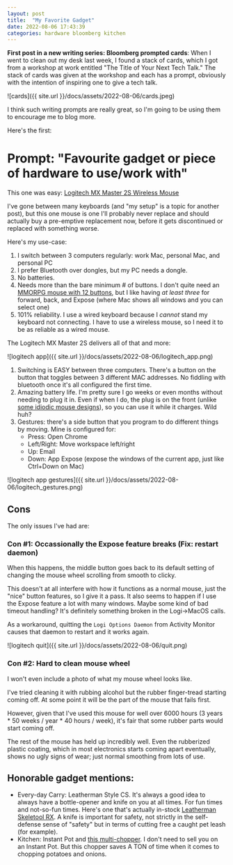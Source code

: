 ```yaml
---
layout: post
title:  "My Favorite Gadget"
date: 2022-08-06 17:43:39
categories: hardware bloomberg kitchen
---
```


**First post in a new writing series: Bloomberg prompted cards**: When I went to clean out my desk last week, I found a stack of cards, which I got from a workshop at work entitled "The Title of Your Next Tech Talk." The stack of cards was given at the workshop and each has a prompt, obviously with the intention of inspiring one to give a tech talk.

![cards]({{ site.url }}/docs/assets/2022-08-06/cards.jpeg)


I think such writing prompts are really great, so I'm going to be using them to encourage me to blog more.

Here's the first:

# Prompt: "Favourite gadget or piece of hardware to use/work with"

This one was easy: [Logitech MX Master 2S Wireless Mouse](https://smile.amazon.com/Logitech-Master-Wireless-Mouse-Rechargeable/dp/B071YZJ1G1)

I've gone between many keyboards (and "my setup" is a topic for another post), but this one mouse is one I'll probably never replace and should actually buy a pre-emptive replacement now, before it gets discontinued or replaced with something worse.

Here's my use-case:

1. I switch between 3 computers regularly: work Mac, personal Mac, and personal PC
2. I prefer Bluetooth over dongles, but my PC needs a dongle.
3. No batteries.
4. Needs more than the bare minimum # of buttons. I don't quite need an [MMORPG mouse with 12 buttons](https://www.rtings.com/mouse/reviews/best/mmo), but I like having *at least three* for forward, back, and Expose (where Mac shows all windows and you can select one)
5. 101% reliability. I use a wired keyboard because I *cannot* stand my keyboard not connecting. I have to use a wireless mouse, so I need it to be as reliable as a wired mouse.

The Logitech MX Master 2S delivers all of that and more:

![logitech app]({{ site.url }}/docs/assets/2022-08-06/logitech_app.png)

1. Switching is EASY between three computers. There's a button on the button that toggles between 3 different MAC addresses. No fiddling with bluetooth once it's all configured the first time.
2. Amazing battery life. I'm pretty sure I go weeks or even months without needing to plug it in. Even if when I do, the plug is on the front (unlike [some idiodic mouse designs](https://www.theverge.com/22967776/apple-magic-mouse-charging-port-bottom-upside-down-its-2022)), so you can use it while it charges. Wild huh?
3. Gestures: there's a side button that you program to do different things by moving. Mine is configured for:
    - Press: Open Chrome
    - Left/Right: Move workspace left/right
    - Up: Email
    - Down: App Expose (expose the windows of the current app, just like Ctrl+Down on Mac)

![logitech app gestures]({{ site.url }}/docs/assets/2022-08-06/logitech_gestures.png)

## Cons

The only issues I've had are:

### Con #1: Occassionally the Expose feature breaks (Fix: restart daemon)

When this happens, the middle button goes back to its default setting of changing the mouse wheel scrolling from smooth to clicky.

This doesn't at all interfere with how it functions as a normal mouse, just the "nice" button features, so I give it a pass. It also seems to happen if I use the Expose feature a lot with many windows. Maybe some kind of bad timeout handling? It's definitely something broken in the Logi->MacOS calls.

As a workaround, quitting the `Logi Options Daemon` from Activity Monitor causes that daemon to restart and it works again.

![logitech quit]({{ site.url }}/docs/assets/2022-08-06/quit.png)

### Con #2: Hard to clean mouse wheel

I won't even include a photo of what my mouse wheel looks like.

I've tried cleaning it with rubbing alcohol but the rubber finger-tread starting coming off. At some point it will be the part of the mouse that fails first.

However, given that I've used this mouse for well over 6000 hours (3 years * 50 weeks / year * 40 hours / week), it's fair that some rubber parts would start coming off.

The rest of the mouse has held up incredibly well. Even the rubberized plastic coating, which in most electronics starts coming apart eventually, shows no ugly signs of wear; just normal smoothing from lots of use.

## Honorable gadget mentions:

- Every-day Carry: Leatherman Style CS. 
It's always a good idea to always have a bottle-opener and knife on you at all times. For fun times and not-so-fun times. Here's one that's actually in-stock [Leatherman Skeletool RX](https://www.leatherman.com/skeletool-rx-464.html). A knife is important for safety, not strictly in the self-defense sense of "safety" but in terms of cutting free a caught pet leash (for example).
- Kitchen: Instant Pot and [this multi-chopper](https://smile.amazon.com/dp/B07DKDNMS3/?coliid=I1PQH72W2MOSS1). I don't need to sell you on an Instant Pot. But this chopper saves A TON of time when it comes to chopping potatoes and onions.
